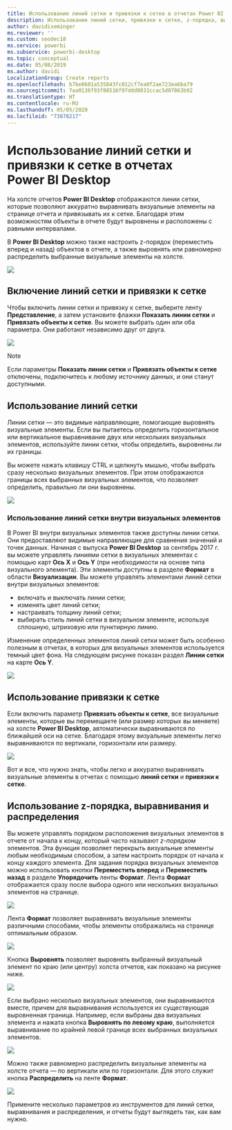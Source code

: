 ```yaml
---
title: Использование линий сетки и привязки к сетке в отчетах Power BI Desktop
description: Использование линий сетки, привязки к сетке, z-порядка, выравнивания и распределения в отчетах Power BI Desktop
author: davidiseminger
ms.reviewer: ''
ms.custom: seodec18
ms.service: powerbi
ms.subservice: powerbi-desktop
ms.topic: conceptual
ms.date: 05/08/2019
ms.author: davidi
LocalizationGroup: Create reports
ms.openlocfilehash: b7be8601a535843fc012cf7ea0f2ae723ea6ba79
ms.sourcegitcommit: 7aa0136f93f88516f97ddd8031ccac5d07863b92
ms.translationtype: HT
ms.contentlocale: ru-RU
ms.lasthandoff: 05/05/2020
ms.locfileid: "73878217"
---
```

# <a name="use-gridlines-and-snap-to-grid-in-power-bi-desktop-reports"></a>Использование линий сетки и привязки к сетке в отчетах Power BI Desktop
На холсте отчетов **Power BI Desktop** отображаются линии сетки, которые позволяют аккуратно выравнивать визуальные элементы на странице отчета и привязывать их к сетке. Благодаря этим возможностям объекты в отчете будут выровнены и расположены с равными интервалами.

В **Power BI Desktop** можно также настроить z-порядок (переместить вперед и назад) объектов в отчете, а также выровнять или равномерно распределить выбранные визуальные элементы на холсте.

![](media/desktop-gridlines-snap-to-grid/snap-to-grid_0.png)

## <a name="enabling-gridlines-and-snap-to-grid"></a>Включение линий сетки и привязки к сетке
Чтобы включить линии сетки и привязку к сетке, выберите ленту **Представление**, а затем установите флажки **Показать линии сетки** и **Привязать объекты к сетке**. Вы можете выбрать один или оба параметра. Они работают независимо друг от друга.

![](media/desktop-gridlines-snap-to-grid/snap-to-grid_1.png)

> [!NOTE]
> Если параметры **Показать линии сетки** и **Привязать объекты к сетке** отключены, подключитесь к любому источнику данных, и они станут доступными.

## <a name="using-gridlines"></a>Использование линий сетки
Линии сетки — это видимые направляющие, помогающие выровнять визуальные элементы. Если вы пытаетесь определить горизонтальное или вертикальное выравнивание двух или нескольких визуальных элементов, используйте линии сетки, чтобы определить, выровнены ли их границы.

Вы можете нажать клавишу CTRL и щелкнуть мышью, чтобы выбрать сразу несколько визуальных элементов. При этом отображаются границы всех выбранных визуальных элементов, что позволяет определить, правильно ли они выровнены.

![](media/desktop-gridlines-snap-to-grid/snap-to-grid_2.png)

### <a name="using-gridlines-inside-visuals"></a>Использование линий сетки внутри визуальных элементов
В Power BI внутри визуальных элементов также доступны линии сетки. Они предоставляют видимые направляющие для сравнения значений и точек данных. Начиная с выпуска **Power BI Desktop** за сентябрь 2017 г. вы можете управлять линиями сетки в визуальных элементах с помощью карт **Ось Х** и **Ось Y** (при необходимости на основе типа визуального элемента). Эти элементы доступны в разделе **Формат** в области **Визуализации**. Вы можете управлять элементами линий сетки внутри визуальных элементов:

* включать и выключать линии сетки;
* изменять цвет линий сетки;
* настраивать толщину линий сетки;
* выбирать стиль линий сетки в визуальном элементе, используя сплошную, штриховую или пунктирную линию.

Изменение определенных элементов линий сетки может быть особенно полезным в отчетах, в которых для визуальных элементов используется темный цвет фона. На следующем рисунке показан раздел **Линии сетки** на карте **Ось Y**.

![](media/desktop-gridlines-snap-to-grid/snap-to-grid_9.png)

## <a name="using-snap-to-grid"></a>Использование привязки к сетке
Если включить параметр **Привязать объекты к сетке**, все визуальные элементы, которые вы перемещаете (или размер которых вы меняете) на холсте **Power BI Desktop**, автоматически выравниваются по ближайшей оси на сетке. Благодаря этому визуальные элементы легко выравниваются по вертикали, горизонтали или размеру.

![](media/desktop-gridlines-snap-to-grid/snap-to-grid_3.png)

Вот и все, что нужно знать, чтобы легко и аккуратно выравнивать визуальные элементы в отчетах с помощью **линий сетки** и **привязки к сетке**.

## <a name="using-z-order-align-and-distribute"></a>Использование z-порядка, выравнивания и распределения
Вы можете управлять порядком расположения визуальных элементов в отчете от начала к концу, который часто называют *z-порядком* элементов. Эта функция позволяет перекрыть визуальные элементы любым необходимым способом, а затем настроить порядок от начала к концу каждого элемента. Для задания порядка визуальных элементов можно использовать кнопки **Переместить вперед** и **Переместить назад** в разделе **Упорядочить** ленты **Формат**. Лента **Формат** отображается сразу после выбора одного или нескольких визуальных элементов на странице.

![](media/desktop-gridlines-snap-to-grid/snap-to-grid_4.png)

Лента **Формат** позволяет выравнивать визуальные элементы различными способами, чтобы элементы отображались на странице оптимальным образом.

![](media/desktop-gridlines-snap-to-grid/snap-to-grid_5.png)

Кнопка **Выровнять** позволяет выровнять выбранный визуальный элемент по краю (или центру) холста отчетов, как показано на рисунке ниже.

![](media/desktop-gridlines-snap-to-grid/snap-to-grid_6.png)

Если выбрано несколько визуальных элементов, они выравниваются вместе, причем для выравнивания используется их существующая выровненная граница. Например, если выбраны два визуальных элемента и нажата кнопка **Выровнять по левому краю**, выполняется выравнивание по крайней левой границе всех выбранных визуальных элементов.

![](media/desktop-gridlines-snap-to-grid/snap-to-grid_7.png)

Можно также равномерно распределить визуальные элементы на холсте отчета — по вертикали или по горизонтали. Для этого служит кнопка **Распределить** на ленте **Формат**.

![](media/desktop-gridlines-snap-to-grid/snap-to-grid_8.png)

Примените несколько параметров из инструментов для линий сетки, выравнивания и распределения, и отчеты будут выглядеть так, как вам нужно.

